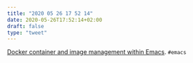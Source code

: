 ```yaml
---
title: "2020 05 26 17 52 14"
date: 2020-05-26T17:52:14+02:00
draft: false
type: "tweet"
---
```


[Docker container and image management within Emacs](https://shreyas.ragavan.co/post/docker-management-within-emacs/). `#emacs`

